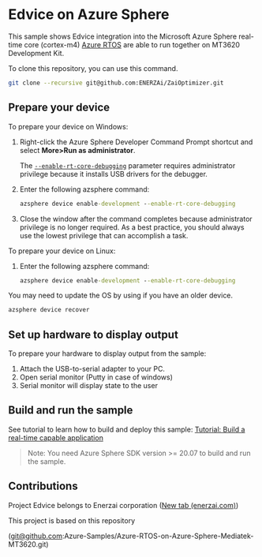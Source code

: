 # Edvice on Azure Sphere

This sample shows Edvice integration into the Microsoft Azure Sphere real-time core (cortex-m4) [Azure RTOS](https://azure.com/rtos) are able to run together on MT3620 Development Kit.

To clone this repository, you can use this command.

```bash
git clone --recursive git@github.com:ENERZAi/ZaiOptimizer.git
```

## Prepare your device

To prepare your device on Windows:

1. Right-click the Azure Sphere Developer Command Prompt shortcut and select **More>Run as administrator**.

   The [`--enable-rt-core-debugging`](https://docs.microsoft.com/azure-sphere/app-development/build-rt-app?tabs=windows%2Ccliv2beta&pivots=visual-studio#enable-development-and-debugging) parameter requires administrator privilege because it installs USB drivers for the debugger.

1. Enter the following azsphere command:

   ```cmd
   azsphere device enable-development --enable-rt-core-debugging
   ```

1. Close the window after the command completes because administrator privilege is no longer required. As a best practice, you should always use the lowest privilege that can accomplish a task.

To prepare your device on Linux:

1. Enter the following azsphere command:

   ```cmd
   azsphere device enable-development --enable-rt-core-debugging
   ```

You may need to update the OS by using if you have an older device.

```cmd
azsphere device recover
```



## Set up hardware to display output

To prepare your hardware to display output from the sample:

1. Attach the USB-to-serial adapter to your PC.
1. Open serial monitor (Putty in case of windows)
1. Serial monitor will display state to the user

## Build and run the sample

See tutorial to learn how to build and deploy this sample: [Tutorial: Build a real-time capable application](https://docs.microsoft.com/azure-sphere/install/qs-real-time-application?tabs=windows&pivots=visual-studio)

> Note: You need Azure Sphere SDK version >= 20.07 to build and run the sample.

## Contributions

Project Edvice belongs to Enerzai corporation ([New tab (enerzai.com)](http://www.enerzai.com/))

This project is based on this repository 

(git@github.com:Azure-Samples/Azure-RTOS-on-Azure-Sphere-Mediatek-MT3620.git)

